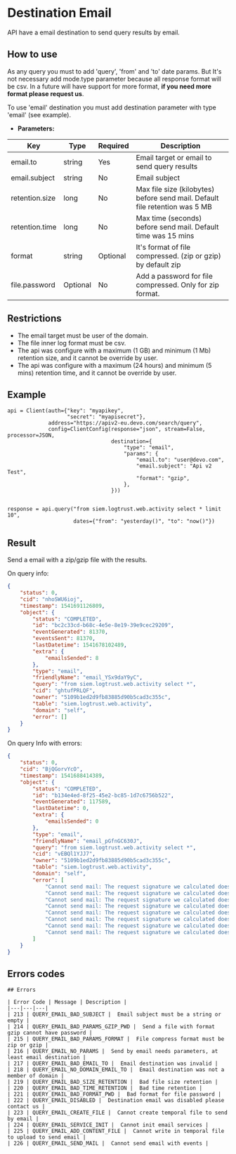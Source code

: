 # Destination Email

API have a email destination to send query results by email.

## How to use

As any query you must to add 'query', 'from' and 'to' date params. But It's not necessary add mode.type parameter 
because all response format will be csv. In a future will have support for more format, 
**if you need more format please request us**.

To use 'email' destination you must add destination parameter with type 'email' (see example).

- **Parameters:**

| Key            | Type     | Required | Description                                                                 |
|----------------|----------|----------|-----------------------------------------------------------------------------|
| email.to       | string   | Yes      | Email target or email to send query results                                 |
| email.subject  | string   | No       | Email subject                                                               |
| retention.size | long     | No       | Max file size (kilobytes) before send mail. Default file retention was 5 MB |
| retention.time | long     | No       | Max time (seconds) before send mail. Default time was 15 mins               |
| format         | string   | Optional | It's format of file compressed. (zip or gzip) by default zip                |
| file.password  | Optional | No       | Add a password for file compressed. Only for zip format.                    |


## Restrictions

- The email target must be user of the domain.
- The file inner log format must be csv.
- The api was configure with a maximum (1 GB) and minimum (1 Mb) retention size, and it cannot be override by user. 
- The api was configure with a maximum (24 hours) and minimum (5 mins) retention time, and it cannot be override by user. 

## Example

```pyton
api = Client(auth={"key": "myapikey",
                   "secret": "myapisecret"},
             address="https://apiv2-eu.devo.com/search/query",
             config=ClientConfig(response="json", stream=False, processor=JSON,
                                 destination={
                                     "type": "email",
                                     "params": {
                                         "email.to": "user@devo.com",
                                         "email.subject": "Api v2 Test",
                                         "format": "gzip",
                                     },
                                 }))


response = api.query("from siem.logtrust.web.activity select * limit 10",
                     dates={"from": "yesterday()", "to": "now()"})

```


## Result 

Send a email with a zip/gzip file with the results.

On query info:

```json
{
    "status": 0,
    "cid": "nhoSWU6ioj",
    "timestamp": 1541691126809,
    "object": {
        "status": "COMPLETED",
        "id": "bc2c33cd-b68c-4e5e-8e19-39e9cec29209",
        "eventGenerated": 81370,
        "eventsSent": 81370,
        "lastDatetime": 1541678102489,
        "extra": {
            "emailsSended": 8
        },
        "type": "email",
        "friendlyName": "email_YSx9daY9yC",
        "query": "from siem.logtrust.web.activity select *",
        "cid": "ghtufPRLQF",
        "owner": "5109b1ed2d9fb83885d90b5cad3c355c",
        "table": "siem.logtrust.web.activity",
        "domain": "self",
        "error": []
    }
}
```

On query Info with errors: 

```json
{
    "status": 0,
    "cid": "BjQGorvYcO",
    "timestamp": 1541688414389,
    "object": {
        "status": "COMPLETED",
        "id": "b134e4ed-8f25-45e2-bc85-1d7c6756b522",
        "eventGenerated": 117589,
        "lastDatetime": 0,
        "extra": {
            "emailsSended": 0
        },
        "type": "email",
        "friendlyName": "email_pGfnGC630J",
        "query": "from siem.logtrust.web.activity select *",
        "cid": "vEBQl1YJJ7",
        "owner": "5109b1ed2d9fb83885d90b5cad3c355c",
        "table": "siem.logtrust.web.activity",
        "domain": "self",
        "error": [
            "Cannot send mail: The request signature we calculated does not match the signature you provided. Check your AWS Secret Access Key and signing method. Consult the service documentation for details. (Service: AmazonSimpleEmailService; Status Code: 403; Error Code: SignatureDoesNotMatch; Request ID: 367df816-e364-11e8-816d-a9462cc6a865)",
            "Cannot send mail: The request signature we calculated does not match the signature you provided. Check your AWS Secret Access Key and signing method. Consult the service documentation for details. (Service: AmazonSimpleEmailService; Status Code: 403; Error Code: SignatureDoesNotMatch; Request ID: 4622cb37-e364-11e8-a857-45d84765f497)",
            "Cannot send mail: The request signature we calculated does not match the signature you provided. Check your AWS Secret Access Key and signing method. Consult the service documentation for details. (Service: AmazonSimpleEmailService; Status Code: 403; Error Code: SignatureDoesNotMatch; Request ID: 4b053ffa-e364-11e8-85b7-9d27d154d9b7)",
            "Cannot send mail: The request signature we calculated does not match the signature you provided. Check your AWS Secret Access Key and signing method. Consult the service documentation for details. (Service: AmazonSimpleEmailService; Status Code: 403; Error Code: SignatureDoesNotMatch; Request ID: 4c4142af-e364-11e8-ad4d-ebbd0b2215e9)",
            "Cannot send mail: The request signature we calculated does not match the signature you provided. Check your AWS Secret Access Key and signing method. Consult the service documentation for details. (Service: AmazonSimpleEmailService; Status Code: 403; Error Code: SignatureDoesNotMatch; Request ID: 4d7fb600-e364-11e8-a12a-ef753fa5627c)",
            "Cannot send mail: The request signature we calculated does not match the signature you provided. Check your AWS Secret Access Key and signing method. Consult the service documentation for details. (Service: AmazonSimpleEmailService; Status Code: 403; Error Code: SignatureDoesNotMatch; Request ID: 4ed2e979-e364-11e8-936e-5dec0ebb792b)",
            "Cannot send mail: The request signature we calculated does not match the signature you provided. Check your AWS Secret Access Key and signing method. Consult the service documentation for details. (Service: AmazonSimpleEmailService; Status Code: 403; Error Code: SignatureDoesNotMatch; Request ID: 530a9fd8-e364-11e8-b0a2-11d6972bff3b)",
            "Cannot send mail: The request signature we calculated does not match the signature you provided. Check your AWS Secret Access Key and signing method. Consult the service documentation for details. (Service: AmazonSimpleEmailService; Status Code: 403; Error Code: SignatureDoesNotMatch; Request ID: 55178759-e364-11e8-a165-1bf81be3c086)"
        ]
    }
}
```

## Errors codes

```
## Errors

| Error Code | Message | Description |
|---|---|---|
| 213 | QUERY_EMAIL_BAD_SUBJECT |  Email subject must be a string or empty |
| 214 | QUERY_EMAIL_BAD_PARAMS_GZIP_PWD |  Send a file with format gzip cannot have password |
| 215 | QUERY_EMAIL_BAD_PARAMS_FORMAT |  File compress format must be zip or gzip |
| 216 | QUERY_EMAIL_NO_PARAMS |  Send by email needs parameters, at least email destination |
| 217 | QUERY_EMAIL_BAD_EMAIL_TO |  Email destination was invalid |
| 218 | QUERY_EMAIL_NO_DOMAIN_EMAIL_TO |  Email destination was not a member of domain |
| 219 | QUERY_EMAIL_BAD_SIZE_RETENTION |  Bad file size retention |
| 220 | QUERY_EMAIL_BAD_TIME_RETENTION |  Bad time retention |
| 221 | QUERY_EMAIL_BAD_FORMAT_PWD |  Bad format for file password |
| 222 | QUERY_EMAIL_DISABLED |  Destination email was disabled please contact us |
| 223 | QUERY_EMAIL_CREATE_FILE |  Cannot create temporal file to send by email |
| 224 | QUERY_EMAIL_SERVICE_INIT |  Cannot init email services |
| 225 | QUERY_EMAIL_ADD_CONTENT_FILE |  Cannot write in temporal file to upload to send email |
| 226 | QUERY_EMAIL_SEND_MAIL |  Cannot send email with events |



